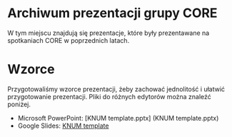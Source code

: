 # Archiwum prezentacji grupy CORE 
W tym miejscu znajdują się prezentacje, które były prezentawane na spotkaniach 
CORE w poprzednich latach.

# Wzorce
Przygotowaliśmy wzorce prezentacji, żeby zachować jednolitość i ułatwić przygotowanie
prezentacji. Pliki do różnych edytorów można znaleźć poniżej.

* Microsoft PowerPoint: [KNUM template.pptx]   (KNUM template.pptx)
* Google Slides: [KNUM template](sdf)